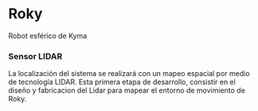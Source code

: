 # Roky 
Robot esférico de Kyma 

### Sensor LIDAR 
La localización del sistema se realizará con un mapeo espacial por medio de tecnología LIDAR. Esta primera etapa de desarrollo, consistir en el diseño y fabricacion del Lidar para mapear el entorno de movimiento de Roky. 



